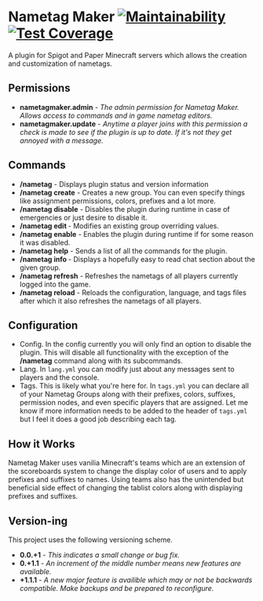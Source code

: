 # Nametag Maker [![Maintainability](https://api.codeclimate.com/v1/badges/11d1267fff64e9af003a/maintainability)](https://codeclimate.com/github/math0898/Nametag-Maker/maintainability) [![Test Coverage](https://api.codeclimate.com/v1/badges/11d1267fff64e9af003a/test_coverage)](https://codeclimate.com/github/math0898/Nametag-Maker/test_coverage)
A plugin for Spigot and Paper Minecraft servers which allows the creation and customization of nametags. 
## Permissions
- __nametagmaker.admin__ - _The admin permission for Nametag Maker. Allows access to commands and in game nametag editors._ <br />
- __nametagmaker.update__ - _Anytime a player joins with this permission a check is made to see if the plugin is up to date. If it's not they get annoyed with a message._ <br />
## Commands
- __/nametag__ - Displays plugin status and version information
- __/nametag create__ - Creates a new group. You can even specify things like assignment permissions, colors, prefixes and a lot more.
- __/nametag disable__ - Disables the plugin during runtime in case of emergencies or just desire to disable it.
- __/nametag edit <tag>__ - Modifies an existing group overriding values.
- __/nametag enable__ - Enables the plugin during runtime if for some reason it was disabled.
- __/nametag help__ - Sends a list of all the commands for the plugin.
- __/nametag info <tag>__ - Displays a hopefully easy to read chat section about the given group.
- __/nametag refresh__ - Refreshes the nametags of all players currently logged into the game.
- __/nametag reload__ - Reloads the configuration, language, and tags files after which it also refreshes the nametags of all players.
## Configuration
- Config. In the config currently you will only find an option to disable the plugin. This will disable all functionality with the exception of the __/nametag__ command along with its subcommands. <br />
- Lang. In `lang.yml` you can modify just about any messages sent to players and the console.  <br />
- Tags. This is likely what you're here for. In `tags.yml` you can declare all of your Nametag Groups along with their prefixes, colors, suffixes, permission nodes, and even specific players that are assigned. Let me know if more information needs to be added to the header of `tags.yml` but I feel it does a good job describing each tag. 
## How it Works
Nametag Maker uses vanilia Minecraft's teams which are an extension of the scoreboards system to change the display color of users and to apply prefixes and suffixes to names. Using teams also has the unintended but beneficial side effect of changing the tablist colors along with displaying prefixes and suffixes.
## Version-ing
This project uses the following versioning scheme.
- __0.0.+1__ - _This indicates a small change or bug fix._ 
- __0.+1.1__ - _An increment of the middle number means new features are available._
- __+1.1.1__ - _A new major feature is availible which may or not be backwards compatible. Make backups and be prepared to reconfigure._
